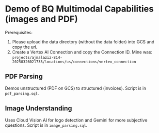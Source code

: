 # Demo of BQ Multimodal Capabilities (images and PDF)

Prerequisites: 
1. Please upload the data directory (without the data folder) into GCS and copy the uri.
2. Create a Vertex AI Connection and copy the Connection ID. Mine was: `projects/ajmalaziz-814-20250326021733/locations/us/connections/vertex_connection`

## PDF Parsing
Demos unstructured (PDF on GCS) to structured (invoices). Script is in `pdf_parsing.sql`.

## Image Understanding
Uses Cloud Vision AI for logo detection and Gemini for more subjective questions. Script is in `image_parsing.sql`.

